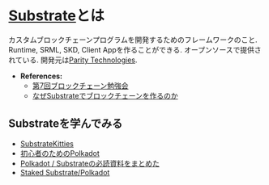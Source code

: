 # [Substrate](https://github.com/paritytech/substrate)とは
カスタムブロックチェーンプログラムを開発するためのフレームワークのこと.
Runtime, SRML, SKD, Client Appを作ることができる.
オープンソースで提供されている.
開発元は[Parity Technologies](https://github.com/paritytech/).

- **References:**
  - [第7回ブロックチェーン勉強会](https://docs.google.com/presentation/d/1VWAICeZGGXlKFNi3F1VpVYwAIxAiCxny3m4HJgDrJ4E/edit#slide=id.g51d98255e2_0_2)
  - [なぜSubstrateでブロックチェーンを作るのか](https://docs.google.com/presentation/d/16q0n_Gp-DcTDIgQYWC9Z7ndMDlA1sDA8EaA1DdOX89s/edit#slide=id.g582f177f4e_0_279)

## Substrateを学んでみる
- [SubstrateKitties](https://masakiminamide.github.io/substratekitties/#/)
- [初心者のためのPolkadot](https://medium.com/unchained-tokyo/polkadot-for-dummies-初心者のためのpolkadot-7193831c2d2c)
- [Polkadot / Substrateの必読資料をまとめた](https://qiita.com/SotaWatanabe/items/f8c1d2cf6ff2606b42a9)
- [Staked Substrate/Polkadot](https://scrapbox.io/StakedTechnologies/Staked_Substrate%2FPolkadot)

